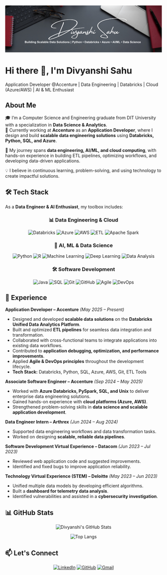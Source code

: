 <!--**DivyanshiSahu19/DivyanshiSahu19** is a ✨ _special_ ✨ repository because its `README.md` (this file) appears on your GitHub profile.-->

![Header](./assets/banner_updated.png)

# Hi there 👋, I'm Divyanshi Sahu

Application Developer @Accenture | Data Engineering | Databricks | Cloud (Azure/AWS) | AI & ML Enthusiast  


## About Me

🎓 I’m a Computer Science and Engineering graduate from DIT University with a specialization in **Data Science & Analytics**.  
💼 Currently working at **Accenture** as an **Application Developer**, where I design and build **scalable data engineering solutions** using **Databricks, Python, SQL, and Azure**.  

🌱 My journey spans **data engineering, AI/ML, and cloud computing**, with hands-on experience in building ETL pipelines, optimizing workflows, and developing data-driven applications.  

💡 I believe in continuous learning, problem-solving, and using technology to create impactful solutions.  


## 🛠 Tech Stack

As a **Data Engineer & AI Enthusiast**, my toolbox includes:

<div align="center">

### 📊 Data Engineering & Cloud
![Databricks](https://img.shields.io/badge/Platform-Databricks-red)
![Azure](https://img.shields.io/badge/Cloud-Azure-blue)
![AWS](https://img.shields.io/badge/Cloud-AWS-orange)
![ETL](https://img.shields.io/badge/Data-ETL_Pipelines-brightgreen)
![Apache Spark](https://img.shields.io/badge/BigData-Apache_Spark-yellow)

### 🧠 AI, ML & Data Science
![Python](https://img.shields.io/badge/Language-Python-blue)
![R](https://img.shields.io/badge/Language-R-skyblue)
![Machine Learning](https://img.shields.io/badge/AI-Machine_Learning-green)
![Deep Learning](https://img.shields.io/badge/AI-Deep_Learning-purple)
![Data Analysis](https://img.shields.io/badge/Data-Analysis-teal)

### 🛠 Software Development
![Java](https://img.shields.io/badge/Language-Java-red)
![SQL](https://img.shields.io/badge/Database-SQL-lightgrey)
![Git](https://img.shields.io/badge/Version_Control-Git-orange)
![GitHub](https://img.shields.io/badge/Version_Control-GitHub-black)
![Agile](https://img.shields.io/badge/Methodology-Agile-yellow)
![DevOps](https://img.shields.io/badge/Practices-DevOps-blueviolet)

</div>


## 💼 Experience

**Application Developer – Accenture** _(May 2025 – Present)_  
- Designed and developed **scalable data solutions** on the **Databricks Unified Data Analytics Platform**.  
- Built and optimized **ETL pipelines** for seamless data integration and transformation.  
- Collaborated with cross-functional teams to integrate applications into existing data workflows.  
- Contributed to **application debugging, optimization, and performance improvements**.  
- Applied **Agile & DevOps principles** throughout the development lifecycle.  
- **Tech Stack:** Databricks, Python, SQL, Azure, AWS, Git, ETL Tools  

**Associate Software Engineer – Accenture** _(Sep 2024 – May 2025)_  
- Worked with **Azure Databricks, PySpark, SQL, and Unix** to deliver enterprise data engineering solutions.  
- Gained hands-on experience with **cloud platforms (Azure, AWS)**.  
- Strengthened problem-solving skills in **data science and scalable application development**.  

**Data Engineer Intern – Arthrex** _(Jun 2024 – Aug 2024)_  
- Supported data engineering workflows and data transformation tasks.  
- Worked on designing **scalable, reliable data pipelines**.  

**Software Development Virtual Experience – Datacom** _(Jun 2023 – Jul 2023)_  
- Reviewed web application code and suggested improvements.  
- Identified and fixed bugs to improve application reliability.  

**Technology Virtual Experience (STEM) – Deloitte** _(May 2023 – Jun 2023)_  
- Unified multiple data models by developing efficient algorithms.  
- Built a **dashboard for telemetry data analysis**.  
- Identified vulnerabilities and assisted in a **cybersecurity investigation**.  


## 📊 GitHub Stats

<div align="center">

![Divyanshi's GitHub Stats](https://github-readme-stats.vercel.app/api?username=DivyanshiSahu&show_icons=true&theme=radical&include_all_commits=true&hide=prs,issues)

![Top Langs](https://github-readme-stats.vercel.app/api/top-langs/?username=DivyanshiSahu&layout=compact&theme=radical)

</div>


## 📫 Let's Connect

<div align="center">

[![LinkedIn](https://img.shields.io/badge/LinkedIn-Divyanshi_Sahu-blue?style=for-the-badge&logo=linkedin)](https://in.linkedin.com/in/divyanshisahu19)
[![GitHub](https://img.shields.io/badge/GitHub-DivyanshiSahu19-black?style=for-the-badge&logo=github)](https://github.com/DivyanshiSahu)
[![Gmail](https://img.shields.io/badge/Email-sahudivyanshi47@gmail.com-red?style=for-the-badge&logo=gmail)](mailto:sahudivyanshi47@gmail.com)

</div>
